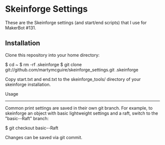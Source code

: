 Skeinforge Settings
===================

These are the Skeinforge settings (and start/end scripts) that I use for 
MakerBot #131.

Installation
------------

Clone this repository into your home directory:

  $ cd ~
  $ rm -rf .skeinforge
  $ git clone git://github.com/martymcguire/skeinforge_settings.git .skeinforge

Copy start.txt and end.txt to the skeinforge_tools/ directory of your skeinforge
installation.

Usage
_____

Common print settings are saved in their own git branch.  For example, to 
skeinforge an object with basic lightweight settings and a raft, switch to the
"basic--Raft" branch:

  $ git checkout basic--Raft

Changes can be saved via git commit.
